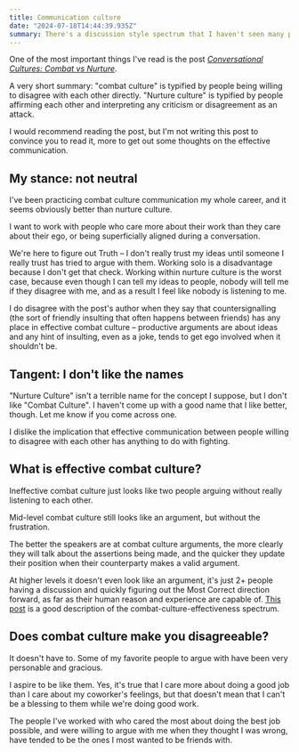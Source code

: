 ```yaml
---
title: Communication culture
date: "2024-07-18T14:44:39.935Z"
summary: There's a discussion style spectrum that I haven't seen many people talk about
---
```


One of the most important things I've read is the post *[Conversational Cultures: Combat vs Nurture](https://www.lesswrong.com/posts/ExssKjAaXEEYcnzPd/conversational-cultures-combat-vs-nurture)*.

A very short summary: "combat culture" is typified by people being willing to disagree with each other directly.  "Nurture culture" is typified by people affirming each other and interpreting any criticism or disagreement as an attack.

I would recommend reading the post, but I'm not writing this post to convince you to read it, more to get out some thoughts on the effective communication.

## My stance: not neutral

I've been practicing combat culture communication my whole career, and it seems obviously better than nurture culture.

I want to work with people who care more about their work than they care about their ego, or being superficially aligned during a conversation.

We're here to figure out Truth – I don't really trust my ideas until someone I really trust has tried to argue with them.  Working solo is a disadvantage because I don't get that check.  Working within nurture culture is the worst case, because even though I can tell my ideas to people, nobody will tell me if they disagree with me, and as a result I feel like nobody is listening to me.

I do disagree with the post's author when they say that countersignalling (the sort of friendly insulting that often happens between friends) has any place in effective combat culture – productive arguments are about ideas and any hint of insulting, even as a joke, tends to get ego involved when it shouldn't be.

## Tangent: I don't like the names

"Nurture Culture" isn't a terrible name for the concept I suppose, but I don't like "Combat Culture".  I haven't come up with a good name that I like better, though.  Let me know if you come across one.

I dislike the implication that effective communication between people willing to disagree with each other has anything to do with fighting.

## What is effective combat culture?

Ineffective combat culture just looks like two people arguing without really listening to each other.

Mid-level combat culture still looks like an argument, but without the frustration.

The better the speakers are at combat culture arguments, the more clearly they will talk about the assertions being made, and the quicker they update their position when their counterparty makes a valid argument.

At higher levels it doesn't even look like an argument, it's just 2+ people having a discussion and quickly figuring out the Most Correct direction forward, as far as their human reason and experience are capable of.  [This post](https://www.lesswrong.com/posts/WB49uKgMkQRbKaHme/combat-vs-nurture-and-meta-contrarianism) is a good description of the combat-culture-effectiveness spectrum.

## Does combat culture make you disagreeable?

It doesn't have to.  Some of my favorite people to argue with have been very personable and gracious.

I aspire to be like them.  Yes, it's true that I care more about doing a good job than I care about my coworker's feelings, but that doesn't mean that I can't be a blessing to them while we're doing good work.

The people I've worked with who cared the most about doing the best job possible, and were willing to argue with me when they thought I was wrong, have tended to be the ones I most wanted to be friends with.
